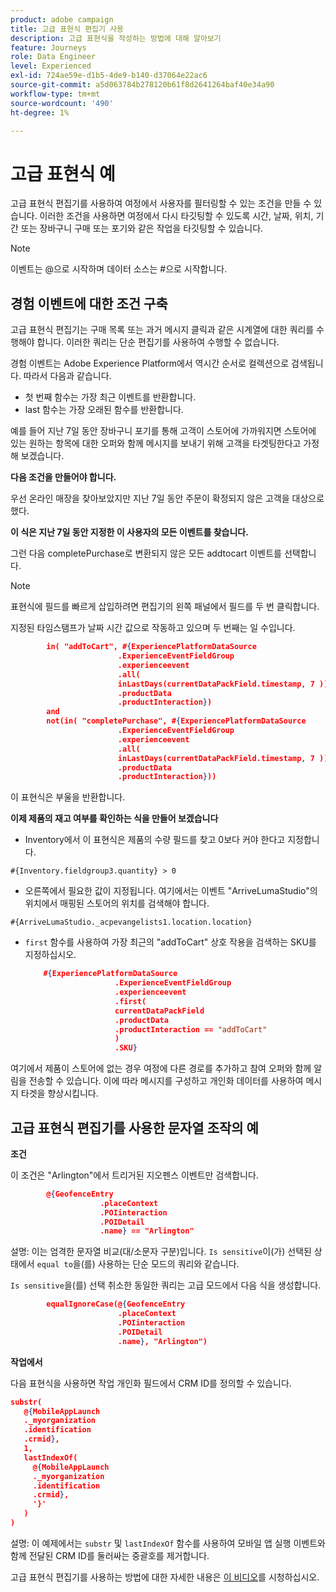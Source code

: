 ```yaml
---
product: adobe campaign
title: 고급 표현식 편집기 사용
description: 고급 표현식을 작성하는 방법에 대해 알아보기
feature: Journeys
role: Data Engineer
level: Experienced
exl-id: 724ae59e-d1b5-4de9-b140-d37064e22ac6
source-git-commit: a5d063784b278120b61f8d2641264baf40e34a90
workflow-type: tm+mt
source-wordcount: '490'
ht-degree: 1%

---
```


# 고급 표현식 예

고급 표현식 편집기를 사용하여 여정에서 사용자를 필터링할 수 있는 조건을 만들 수 있습니다. 이러한 조건을 사용하면 여정에서 다시 타깃팅할 수 있도록 시간, 날짜, 위치, 기간 또는 장바구니 구매 또는 포기와 같은 작업을 타깃팅할 수 있습니다.

>[!NOTE]
>
>이벤트는 @으로 시작하며 데이터 소스는 #으로 시작합니다.

## 경험 이벤트에 대한 조건 구축

고급 표현식 편집기는 구매 목록 또는 과거 메시지 클릭과 같은 시계열에 대한 쿼리를 수행해야 합니다. 이러한 쿼리는 단순 편집기를 사용하여 수행할 수 없습니다.

경험 이벤트는 Adobe Experience Platform에서 역시간 순서로 컬렉션으로 검색됩니다. 따라서 다음과 같습니다.

* 첫 번째 함수는 가장 최근 이벤트를 반환합니다.
* last 함수는 가장 오래된 함수를 반환합니다.

예를 들어 지난 7일 동안 장바구니 포기를 통해 고객이 스토어에 가까워지면 스토어에 있는 원하는 항목에 대한 오퍼와 함께 메시지를 보내기 위해 고객을 타겟팅한다고 가정해 보겠습니다.

**다음 조건을 만들어야 합니다.**

우선 온라인 매장을 찾아보았지만 지난 7일 동안 주문이 확정되지 않은 고객을 대상으로 했다.

<!--**This expression looks for a specified value in a string value:**

`In (“addToCart”, #{field reference from experience event})`-->

**이 식은 지난 7일 동안 지정한 이 사용자의 모든 이벤트를 찾습니다.**

그런 다음 completePurchase로 변환되지 않은 모든 addtocart 이벤트를 선택합니다.

>[!NOTE]
>
>표현식에 필드를 빠르게 삽입하려면 편집기의 왼쪽 패널에서 필드를 두 번 클릭합니다.

지정된 타임스탬프가 날짜 시간 값으로 작동하고 있으며 두 번째는 일 수입니다.

```json
        in( "addToCart", #{ExperiencePlatformDataSource
                        .ExperienceEventFieldGroup
                        .experienceevent
                        .all(
                        inLastDays(currentDataPackField.timestamp, 7 ))
                        .productData
                        .productInteraction})
        and
        not(in( "completePurchase", #{ExperiencePlatformDataSource
                        .ExperienceEventFieldGroup
                        .experienceevent
                        .all(
                        inLastDays(currentDataPackField.timestamp, 7 ))
                        .productData
                        .productInteraction}))
```

이 표현식은 부울을 반환합니다.

**이제 제품의 재고 여부를 확인하는 식을 만들어 보겠습니다**

* Inventory에서 이 표현식은 제품의 수량 필드를 찾고 0보다 커야 한다고 지정합니다.

`#{Inventory.fieldgroup3.quantity} > 0`

* 오른쪽에서 필요한 값이 지정됩니다. 여기에서는 이벤트 &quot;ArriveLumaStudio&quot;의 위치에서 매핑된 스토어의 위치를 검색해야 합니다.

`#{ArriveLumaStudio._acpevangelists1.location.location}`

* `first` 함수를 사용하여 가장 최근의 &quot;addToCart&quot; 상호 작용을 검색하는 SKU를 지정하십시오.

  ```json
      #{ExperiencePlatformDataSource
                      .ExperienceEventFieldGroup
                      .experienceevent
                      .first(
                      currentDataPackField
                      .productData
                      .productInteraction == "addToCart"
                      )
                      .SKU}
  ```

여기에서 제품이 스토어에 없는 경우 여정에 다른 경로를 추가하고 참여 오퍼와 함께 알림을 전송할 수 있습니다. 이에 따라 메시지를 구성하고 개인화 데이터를 사용하여 메시지 타겟을 향상시킵니다.

## 고급 표현식 편집기를 사용한 문자열 조작의 예

**조건**

이 조건은 &quot;Arlington&quot;에서 트리거된 지오펜스 이벤트만 검색합니다.

```json
        @{GeofenceEntry
                    .placeContext
                    .POIinteraction
                    .POIDetail
                    .name} == "Arlington"
```

설명: 이는 엄격한 문자열 비교(대/소문자 구분)입니다. `Is sensitive`이(가) 선택된 상태에서 `equal to`을(를) 사용하는 단순 모드의 쿼리와 같습니다.

`Is sensitive`을(를) 선택 취소한 동일한 쿼리는 고급 모드에서 다음 식을 생성합니다.

```json
        equalIgnoreCase(@{GeofenceEntry
                        .placeContext
                        .POIinteraction
                        .POIDetail
                        .name}, "Arlington")
```

**작업에서**

다음 표현식을 사용하면 작업 개인화 필드에서 CRM ID를 정의할 수 있습니다.

```json
substr(
   @{MobileAppLaunch
   ._myorganization
   .identification
   .crmid},
   1, 
   lastIndexOf(
     @{MobileAppLaunch
     ._myorganization
     .identification
     .crmid},
     '}'
   )
)
```

설명: 이 예제에서는 `substr` 및 `lastIndexOf` 함수를 사용하여 모바일 앱 실행 이벤트와 함께 전달된 CRM ID를 둘러싸는 중괄호를 제거합니다.

고급 표현식 편집기를 사용하는 방법에 대한 자세한 내용은 [이 비디오](https://experienceleague.adobe.com/docs/platform-learn/tutorials/journey-orchestration/create-a-journey.html)를 시청하십시오.
